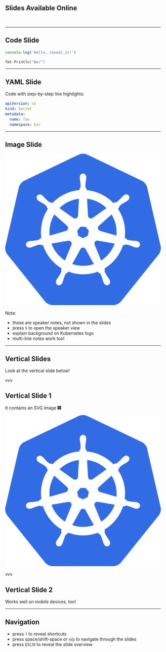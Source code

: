 ## Slides Available Online

<img class="slides-qr-code"></img>
<!-- .element: class="r-stretch" -->

<a class="slides-qr-code"></a>

---

## Code Slide

```javascript
console.log('Hello, reveal.js!')
```

```go
fmt.Println("Bar")
```

---

## YAML Slide

Code with step-by-step line highlights:

```yaml [2|4-5]
apiVersion: v1
kind: Secret
metadata:
  name: foo
  namespace: bar
```

---

## Image Slide

![Kubernetes logo](../assets/kubernetes.svg)
<!-- .element: class="r-stretch" -->

Note:
- these are speaker notes, not shown in the slides
- press `S` to open the speaker view
- explain background on Kubernetes logo
- multi-line notes work too!

---

## Vertical Slides

Look at the vertical slide below!

vvv

## Vertical Slide 1

It contains an SVG image 🎆

![Kubernetes logo](../assets/kubernetes.svg)
<!-- .element: class="r-stretch" -->

vvv

## Vertical Slide 2

Works well on mobile devices, too!

---

## Navigation

- press `?` to reveal shortcuts
- press space/shift-space or `n`/`p` to navigate through the slides
- press `ESC`/`O` to reveal the slide overview
